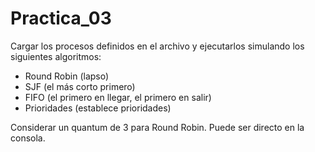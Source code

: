 # Practica_03
Cargar los procesos definidos en el archivo y ejecutarlos simulando los siguientes algoritmos:
- Round Robin  (lapso)
- SJF                  (el más corto primero) 
- FIFO                (el primero en llegar, el primero en salir)
- Prioridades    (establece prioridades)

Considerar un quantum de 3 para Round Robin.
Puede ser directo en la consola.
